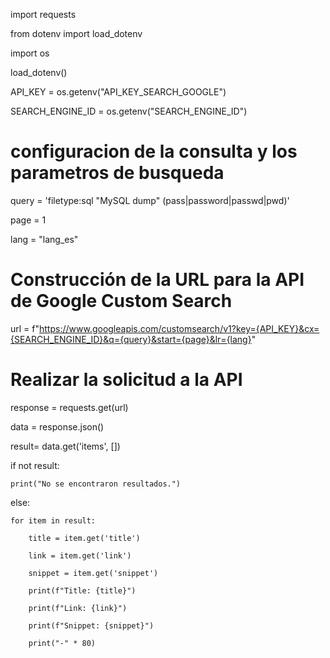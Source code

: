 import requests

from dotenv import load_dotenv

import os



load_dotenv()

API_KEY = os.getenv("API_KEY_SEARCH_GOOGLE")

SEARCH_ENGINE_ID = os.getenv("SEARCH_ENGINE_ID")



# configuracion de la consulta y los parametros de busqueda

query = 'filetype:sql "MySQL dump" (pass|password|passwd|pwd)'

page = 1

lang = "lang_es"

# Construcción de la URL para la API de Google Custom Search

url = f"https://www.googleapis.com/customsearch/v1?key={API_KEY}&cx={SEARCH_ENGINE_ID}&q={query}&start={page}&lr={lang}"

# Realizar la solicitud a la API

response = requests.get(url)

data = response.json()



result= data.get('items', [])

if not result:

    print("No se encontraron resultados.")

else:

    for item in result:

        title = item.get('title')

        link = item.get('link')

        snippet = item.get('snippet')

        print(f"Title: {title}")

        print(f"Link: {link}")

        print(f"Snippet: {snippet}")

        print("-" * 80)

